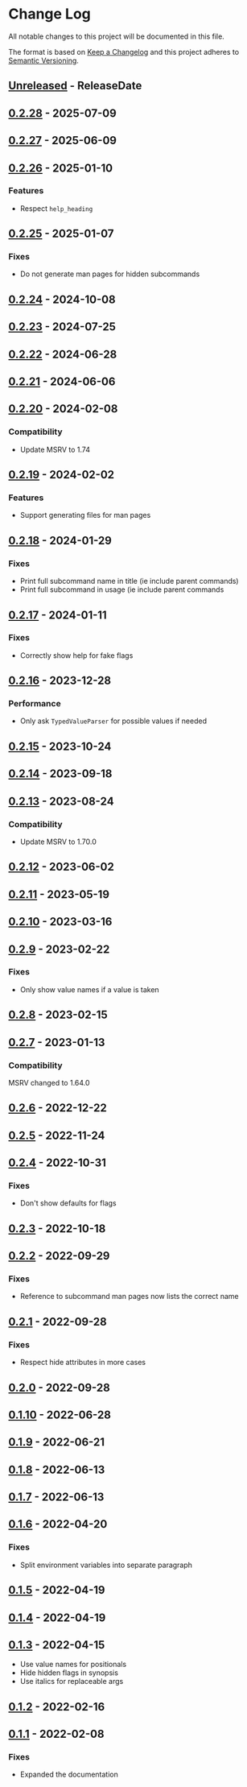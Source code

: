 # Change Log
All notable changes to this project will be documented in this file.

The format is based on [Keep a Changelog](http://keepachangelog.com/)
and this project adheres to [Semantic Versioning](http://semver.org/).

<!-- next-header -->
## [Unreleased] - ReleaseDate

## [0.2.28] - 2025-07-09

## [0.2.27] - 2025-06-09

## [0.2.26] - 2025-01-10

### Features

- Respect `help_heading`

## [0.2.25] - 2025-01-07

### Fixes

- Do not generate man pages for hidden subcommands

## [0.2.24] - 2024-10-08

## [0.2.23] - 2024-07-25

## [0.2.22] - 2024-06-28

## [0.2.21] - 2024-06-06

## [0.2.20] - 2024-02-08

### Compatibility

- Update MSRV to 1.74

## [0.2.19] - 2024-02-02

### Features

- Support generating files for man pages

## [0.2.18] - 2024-01-29

### Fixes

- Print full subcommand name in title (ie include parent commands)
- Print full subcommand in usage (ie include parent commands

## [0.2.17] - 2024-01-11

### Fixes

- Correctly show help for fake flags

## [0.2.16] - 2023-12-28

### Performance

- Only ask `TypedValueParser` for possible values if needed

## [0.2.15] - 2023-10-24

## [0.2.14] - 2023-09-18

## [0.2.13] - 2023-08-24

### Compatibility

- Update MSRV to 1.70.0

## [0.2.12] - 2023-06-02

## [0.2.11] - 2023-05-19

## [0.2.10] - 2023-03-16

## [0.2.9] - 2023-02-22

### Fixes

- Only show value names if a value is taken

## [0.2.8] - 2023-02-15

## [0.2.7] - 2023-01-13

### Compatibility

MSRV changed to 1.64.0

## [0.2.6] - 2022-12-22

## [0.2.5] - 2022-11-24

## [0.2.4] - 2022-10-31

### Fixes

- Don't show defaults for flags

## [0.2.3] - 2022-10-18

## [0.2.2] - 2022-09-29

### Fixes

- Reference to subcommand man pages now lists the correct name

## [0.2.1] - 2022-09-28

### Fixes

- Respect hide attributes in more cases

## [0.2.0] - 2022-09-28

## [0.1.10] - 2022-06-28

## [0.1.9] - 2022-06-21

## [0.1.8] - 2022-06-13

## [0.1.7] - 2022-06-13

## [0.1.6] - 2022-04-20

### Fixes

- Split environment variables into separate paragraph

## [0.1.5] - 2022-04-19

## [0.1.4] - 2022-04-19

## [0.1.3] - 2022-04-15

- Use value names for positionals
- Hide hidden flags in synopsis
- Use italics for replaceable args

## [0.1.2] - 2022-02-16

## [0.1.1] - 2022-02-08

### Fixes

- Expanded the documentation

<!-- next-url -->
[Unreleased]: https://github.com/clap-rs/clap/compare/clap_mangen-v0.2.28...HEAD
[0.2.28]: https://github.com/clap-rs/clap/compare/clap_mangen-v0.2.27...clap_mangen-v0.2.28
[0.2.27]: https://github.com/clap-rs/clap/compare/clap_mangen-v0.2.26...clap_mangen-v0.2.27
[0.2.26]: https://github.com/clap-rs/clap/compare/clap_mangen-v0.2.25...clap_mangen-v0.2.26
[0.2.25]: https://github.com/clap-rs/clap/compare/clap_mangen-v0.2.24...clap_mangen-v0.2.25
[0.2.24]: https://github.com/clap-rs/clap/compare/clap_mangen-v0.2.23...clap_mangen-v0.2.24
[0.2.23]: https://github.com/clap-rs/clap/compare/clap_mangen-v0.2.22...clap_mangen-v0.2.23
[0.2.22]: https://github.com/clap-rs/clap/compare/clap_mangen-v0.2.21...clap_mangen-v0.2.22
[0.2.21]: https://github.com/clap-rs/clap/compare/clap_mangen-v0.2.20...clap_mangen-v0.2.21
[0.2.20]: https://github.com/clap-rs/clap/compare/clap_mangen-v0.2.19...clap_mangen-v0.2.20
[0.2.19]: https://github.com/clap-rs/clap/compare/clap_mangen-v0.2.18...clap_mangen-v0.2.19
[0.2.18]: https://github.com/clap-rs/clap/compare/clap_mangen-v0.2.17...clap_mangen-v0.2.18
[0.2.17]: https://github.com/clap-rs/clap/compare/clap_mangen-v0.2.16...clap_mangen-v0.2.17
[0.2.16]: https://github.com/clap-rs/clap/compare/clap_mangen-v0.2.15...clap_mangen-v0.2.16
[0.2.15]: https://github.com/clap-rs/clap/compare/clap_mangen-v0.2.14...clap_mangen-v0.2.15
[0.2.14]: https://github.com/clap-rs/clap/compare/clap_mangen-v0.2.13...clap_mangen-v0.2.14
[0.2.13]: https://github.com/clap-rs/clap/compare/clap_mangen-v0.2.12...clap_mangen-v0.2.13
[0.2.12]: https://github.com/clap-rs/clap/compare/clap_mangen-v0.2.11...clap_mangen-v0.2.12
[0.2.11]: https://github.com/clap-rs/clap/compare/clap_mangen-v0.2.10...clap_mangen-v0.2.11
[0.2.10]: https://github.com/clap-rs/clap/compare/clap_mangen-v0.2.9...clap_mangen-v0.2.10
[0.2.9]: https://github.com/clap-rs/clap/compare/clap_mangen-v0.2.8...clap_mangen-v0.2.9
[0.2.8]: https://github.com/clap-rs/clap/compare/clap_mangen-v0.2.7...clap_mangen-v0.2.8
[0.2.7]: https://github.com/clap-rs/clap/compare/clap_mangen-v0.2.6...clap_mangen-v0.2.7
[0.2.6]: https://github.com/clap-rs/clap/compare/clap_mangen-v0.2.5...clap_mangen-v0.2.6
[0.2.5]: https://github.com/clap-rs/clap/compare/clap_mangen-v0.2.4...clap_mangen-v0.2.5
[0.2.4]: https://github.com/clap-rs/clap/compare/clap_mangen-v0.2.3...clap_mangen-v0.2.4
[0.2.3]: https://github.com/clap-rs/clap/compare/clap_mangen-v0.2.2...clap_mangen-v0.2.3
[0.2.2]: https://github.com/clap-rs/clap/compare/clap_mangen-v0.2.1...clap_mangen-v0.2.2
[0.2.1]: https://github.com/clap-rs/clap/compare/clap_mangen-v0.2.0...clap_mangen-v0.2.1
[0.2.0]: https://github.com/clap-rs/clap/compare/clap_mangen-v0.1.10...clap_mangen-v0.2.0
[0.1.10]: https://github.com/clap-rs/clap/compare/clap_mangen-v0.1.9...clap_mangen-v0.1.10
[0.1.9]: https://github.com/clap-rs/clap/compare/clap_mangen-v0.1.8...clap_mangen-v0.1.9
[0.1.8]: https://github.com/clap-rs/clap/compare/clap_mangen-v0.1.7...clap_mangen-v0.1.8
[0.1.7]: https://github.com/clap-rs/clap/compare/clap_mangen-v0.1.6...clap_mangen-v0.1.7
[0.1.6]: https://github.com/clap-rs/clap/compare/clap_mangen-v0.1.5...clap_mangen-v0.1.6
[0.1.5]: https://github.com/clap-rs/clap/compare/clap_mangen-v0.1.4...clap_mangen-v0.1.5
[0.1.4]: https://github.com/clap-rs/clap/compare/clap_mangen-v0.1.3...clap_mangen-v0.1.4
[0.1.3]: https://github.com/clap-rs/clap/compare/clap_mangen-v0.1.2...clap_mangen-v0.1.3
[0.1.2]: https://github.com/clap-rs/clap/compare/clap_mangen-v0.1.1...clap_mangen-v0.1.2
[0.1.1]: https://github.com/clap-rs/clap/compare/0b045f5d0de9f6c97607be3276f529a14510e94e...clap_mangen-v0.1.1
